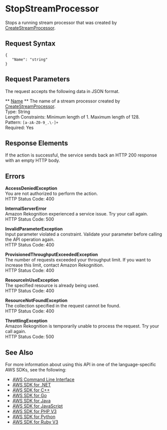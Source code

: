 # StopStreamProcessor<a name="API_StopStreamProcessor"></a>

Stops a running stream processor that was created by [CreateStreamProcessor](API_CreateStreamProcessor.md)\.

## Request Syntax<a name="API_StopStreamProcessor_RequestSyntax"></a>

```
{
   "Name": "string"
}
```

## Request Parameters<a name="API_StopStreamProcessor_RequestParameters"></a>

The request accepts the following data in JSON format\.

 ** [Name](#API_StopStreamProcessor_RequestSyntax) **   <a name="rekognition-StopStreamProcessor-request-Name"></a>
The name of a stream processor created by [CreateStreamProcessor](API_CreateStreamProcessor.md)\.  
Type: String  
Length Constraints: Minimum length of 1\. Maximum length of 128\.  
Pattern: `[a-zA-Z0-9_.\-]+`   
Required: Yes

## Response Elements<a name="API_StopStreamProcessor_ResponseElements"></a>

If the action is successful, the service sends back an HTTP 200 response with an empty HTTP body\.

## Errors<a name="API_StopStreamProcessor_Errors"></a>

 **AccessDeniedException**   
You are not authorized to perform the action\.  
HTTP Status Code: 400

 **InternalServerError**   
Amazon Rekognition experienced a service issue\. Try your call again\.  
HTTP Status Code: 500

 **InvalidParameterException**   
Input parameter violated a constraint\. Validate your parameter before calling the API operation again\.  
HTTP Status Code: 400

 **ProvisionedThroughputExceededException**   
The number of requests exceeded your throughput limit\. If you want to increase this limit, contact Amazon Rekognition\.  
HTTP Status Code: 400

 **ResourceInUseException**   
The specified resource is already being used\.  
HTTP Status Code: 400

 **ResourceNotFoundException**   
The collection specified in the request cannot be found\.  
HTTP Status Code: 400

 **ThrottlingException**   
Amazon Rekognition is temporarily unable to process the request\. Try your call again\.  
HTTP Status Code: 500

## See Also<a name="API_StopStreamProcessor_SeeAlso"></a>

For more information about using this API in one of the language\-specific AWS SDKs, see the following:
+  [AWS Command Line Interface](https://docs.aws.amazon.com/goto/aws-cli/rekognition-2016-06-27/StopStreamProcessor) 
+  [AWS SDK for \.NET](https://docs.aws.amazon.com/goto/DotNetSDKV3/rekognition-2016-06-27/StopStreamProcessor) 
+  [AWS SDK for C\+\+](https://docs.aws.amazon.com/goto/SdkForCpp/rekognition-2016-06-27/StopStreamProcessor) 
+  [AWS SDK for Go](https://docs.aws.amazon.com/goto/SdkForGoV1/rekognition-2016-06-27/StopStreamProcessor) 
+  [AWS SDK for Java](https://docs.aws.amazon.com/goto/SdkForJava/rekognition-2016-06-27/StopStreamProcessor) 
+  [AWS SDK for JavaScript](https://docs.aws.amazon.com/goto/AWSJavaScriptSDK/rekognition-2016-06-27/StopStreamProcessor) 
+  [AWS SDK for PHP V3](https://docs.aws.amazon.com/goto/SdkForPHPV3/rekognition-2016-06-27/StopStreamProcessor) 
+  [AWS SDK for Python](https://docs.aws.amazon.com/goto/boto3/rekognition-2016-06-27/StopStreamProcessor) 
+  [AWS SDK for Ruby V3](https://docs.aws.amazon.com/goto/SdkForRubyV3/rekognition-2016-06-27/StopStreamProcessor) 
